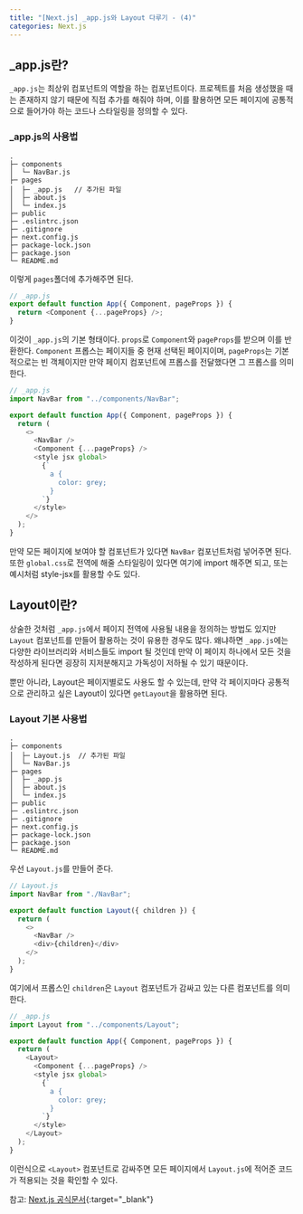 ```yaml
---
title: "[Next.js] _app.js와 Layout 다루기 - (4)"
categories: Next.js
---
```


## \_app.js란?

`_app.js`는 최상위 컴포넌트의 역할을 하는 컴포넌트이다. 프로젝트를 처음 생성했을 때는 존재하지 않기 때문에 직접 추가를 해줘야 하며, 이를 활용하면 모든 페이지에 공통적으로 들어가야 하는 코드나 스타일링을 정의할 수 있다.

### \_app.js의 사용법

```
.
├─ components
│  └─ NavBar.js
├─ pages
│  ├─ _app.js   // 추가된 파일
│  ├─ about.js
│  └─ index.js
├─ public
├─ .eslintrc.json
├─ .gitignore
├─ next.config.js
├─ package-lock.json
├─ package.json
└─ README.md
```

이렇게 `pages`폴더에 추가해주면 된다.

```js
// _app.js
export default function App({ Component, pageProps }) {
  return <Component {...pageProps} />;
}
```

이것이 `_app.js`의 기본 형태이다. `props`로 `Component`와 `pageProps`를 받으며 이를 반환한다. `Component` 프롭스는 페이지들 중 현재 선택된 페이지이며, `pageProps`는 기본적으로는 빈 객체이지만 만약 페이지 컴포넌트에 프롭스를 전달했다면 그 프롭스를 의미한다.

```js
// _app.js
import NavBar from "../components/NavBar";

export default function App({ Component, pageProps }) {
  return (
    <>
      <NavBar />
      <Component {...pageProps} />
      <style jsx global>
        {`
          a {
            color: grey;
          }
        `}
      </style>
    </>
  );
}
```

만약 모든 페이지에 보여야 할 컴포넌트가 있다면 `NavBar` 컴포넌트처럼 넣어주면 된다. 또한 `global.css`로 전역에 해줄 스타일링이 있다면 여기에 import 해주면 되고, 또는 예시처럼 style-jsx를 활용할 수도 있다.

## Layout이란?

상술한 것처럼 `_app.js`에서 페이지 전역에 사용될 내용을 정의하는 방법도 있지만 `Layout` 컴포넌트를 만들어 활용하는 것이 유용한 경우도 많다. 왜냐하면 `_app.js`에는 다양한 라이브러리와 서비스들도 import 될 것인데 만약 이 페이지 하나에서 모든 것을 작성하게 된다면 굉장히 지저분해지고 가독성이 저하될 수 있기 때문이다.

뿐만 아니라, Layout은 페이지별로도 사용도 할 수 있는데, 만약 각 페이지마다 공통적으로 관리하고 싶은 Layout이 있다면 `getLayout`을 활용하면 된다.

### Layout 기본 사용법

```
.
├─ components
│  ├─ Layout.js  // 추가된 파일
│  └─ NavBar.js
├─ pages
│  ├─ _app.js
│  ├─ about.js
│  └─ index.js
├─ public
├─ .eslintrc.json
├─ .gitignore
├─ next.config.js
├─ package-lock.json
├─ package.json
└─ README.md
```

우선 `Layout.js`를 만들어 준다.

```js
// Layout.js
import NavBar from "./NavBar";

export default function Layout({ children }) {
  return (
    <>
      <NavBar />
      <div>{children}</div>
    </>
  );
}
```

여기에서 프롭스인 `children`은 `Layout` 컴포넌트가 감싸고 있는 다른 컴포넌트를 의미한다.

```js
// _app.js
import Layout from "../components/Layout";

export default function App({ Component, pageProps }) {
  return (
    <Layout>
      <Component {...pageProps} />
      <style jsx global>
        {`
          a {
            color: grey;
          }
        `}
      </style>
    </Layout>
  );
}
```

이런식으로 `<Layout>` 컴포넌트로 감싸주면 모든 페이지에서 `Layout.js`에 적어준 코드가 적용되는 것을 확인할 수 있다.

참고: [Next.js 공식문서](https://nextjs.org/docs){:target="\_blank"}
